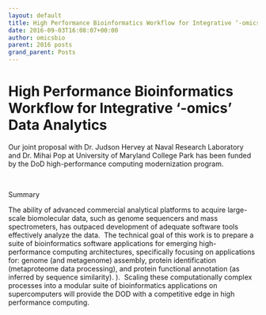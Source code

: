 ```yaml
---
layout: default
title: High Performance Bioinformatics Workflow for Integrative ‘-omics’ Data Analytics
date: 2016-09-03T16:08:07+00:00
author: omicsbio
parent: 2016 posts
grand_parent: Posts
---
```

# High Performance Bioinformatics Workflow for Integrative ‘-omics’ Data Analytics
Our joint proposal with Dr. Judson Hervey at Naval Research Laboratory and Dr. Mihai Pop at University of Maryland College Park has been funded by the DoD high-performance computing modernization program.

&nbsp;

Summary

The ability of advanced commercial analytical platforms to acquire large-scale biomolecular data, such as genome sequencers and mass spectrometers, has outpaced development of adequate software tools effectively analyze the data.  The technical goal of this work is to prepare a suite of bioinformatics software applications for emerging high-performance computing architectures, specifically focusing on applications for: genome (and metagenome) assembly, protein identification (metaproteome data processing), and protein functional annotation (as inferred by sequence similarity). ).  Scaling these computationally complex processes into a modular suite of bioinformatics applications on supercomputers will provide the DOD with a competitive edge in high performance computing.